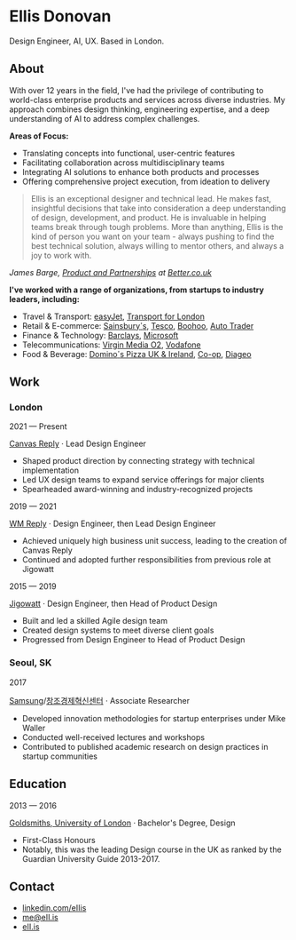 # Ellis Donovan

Design Engineer, AI, UX. Based in London.

## About

With over 12 years in the field, I've had the privilege of contributing to world-class enterprise products and services across diverse industries. My approach combines design thinking, engineering expertise, and a deep understanding of AI to address complex challenges.

**Areas of Focus:**

* Translating concepts into functional, user-centric features
* Facilitating collaboration across multidisciplinary teams
* Integrating AI solutions to enhance both products and processes
* Offering comprehensive project execution, from ideation to delivery

> Ellis is an exceptional designer and technical lead. He makes fast, insightful decisions that take into consideration a deep understanding of design, development, and product. He is invaluable in helping teams break through tough problems. More than anything, Ellis is the kind of person you want on your team - always pushing to find the best technical solution, always willing to mentor others, and always a joy to work with.

*James Barge, [Product and Partnerships](https://www.linkedin.com/in/jamesbarge) at [Better.co.uk](https://better.co.uk/)*

**I've worked with a range of organizations, from startups to industry leaders, including:**

* Travel & Transport: [easyJet](https://www.easyjet.com/en/), [Transport for London](https://tfl.gov.uk/)
* Retail & E-commerce: [Sainsburyߴs](https://www.sainsburys.co.uk/), [Tesco](https://www.tesco.com/), [Boohoo](https://www.boohoo.com/), [Auto Trader](https://www.autotrader.co.uk/)
* Finance & Technology: [Barclays](https://www.barclays.co.uk/), [Microsoft](https://www.microsoft.com/en-gb/)
* Telecommunications: [Virgin Media O2](https://www.virginmediao2.co.uk/), [Vodafone](https://www.vodafone.co.uk/)
* Food & Beverage: [Dominoߴs Pizza UK & Ireland](https://www.dominos.co.uk/), [Co-op](https://www.coop.co.uk/), [Diageo](https://www.diageo.com/en)

## Work

### London

2021 — Present

[Canvas Reply](https://reply.com/) · Lead Design Engineer

* Shaped product direction by connecting strategy with technical implementation
* Led UX design teams to expand service offerings for major clients
* Spearheaded award-winning and industry-recognized projects

2019 — 2021

[WM Reply](https://reply.com/) · Design Engineer, then Lead Design Engineer

* Achieved uniquely high business unit success, leading to the creation of Canvas Reply
* Continued and adopted further responsibilities from previous role at Jigowatt

2015 — 2019

[Jigowatt](https://jigowatt.co.uk/) · Design Engineer, then Head of Product Design

* Built and led a skilled Agile design team
* Created design systems to meet diverse client goals
* Progressed from Design Engineer to Head of Product Design

### Seoul, SK

2017

[Samsung](https://www.samsung.com/uk/)/[창조경제혁신센터](https://ccei.creativekorea.or.kr/eng/main.do) · Associate Researcher

* Developed innovation methodologies for startup enterprises under Mike Waller
* Conducted well-received lectures and workshops
* Contributed to published academic research on design practices in startup communities

## Education

2013 — 2016

[Goldsmiths, University of London](https://www.gold.ac.uk/design/) · Bachelor's Degree, Design

* First-Class Honours
* Notably, this was the leading Design course in the UK as ranked by the Guardian University Guide 2013-2017.

## Contact

* [linkedin.com/eIIis](https://linkedin.com/in/eIIis)
* [me@eII.is](mailto:me@eII.is)
* [eII.is](https://eii.is/)
